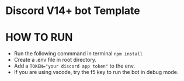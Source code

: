 # Discord V14+ bot Template

# HOW TO RUN
- Run the following commmand in terminal ``` npm install ```
- Create a .env file in root directory.
- Add a ``` TOKEN="your discord app token" ``` to the env.
- If you are using vscode, try the f5 key to run the bot in debug mode.
